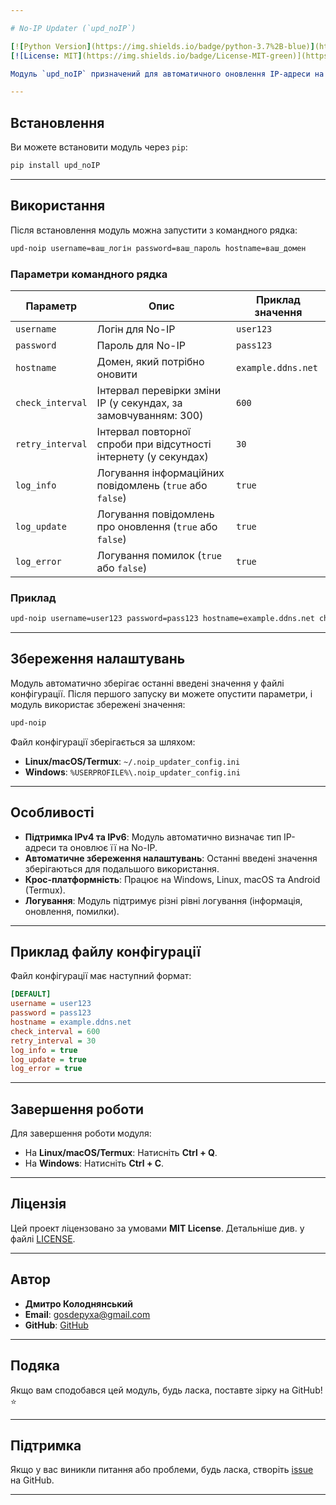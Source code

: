```yaml
---

# No-IP Updater (`upd_noIP`)

[![Python Version](https://img.shields.io/badge/python-3.7%2B-blue)](https://www.python.org/)
[![License: MIT](https://img.shields.io/badge/License-MIT-green)](https://opensource.org/licenses/MIT)

Модуль `upd_noIP` призначений для автоматичного оновлення IP-адреси на сервісі **No-IP**. Він підтримує IPv4 та IPv6, зберігає останні налаштування та працює на всіх основних платформах: **Windows**, **Linux**, **macOS** та **Android (Termux)**.

---
```


## Встановлення

Ви можете встановити модуль через `pip`:

```bash
pip install upd_noIP
```

---

## Використання

Після встановлення модуль можна запустити з командного рядка:

```bash
upd-noip username=ваш_логін password=ваш_пароль hostname=ваш_домен
```

### Параметри командного рядка

| Параметр       | Опис                                                                 | Приклад значення       |
|----------------|---------------------------------------------------------------------|------------------------|
| `username`     | Логін для No-IP                                                     | `user123`              |
| `password`     | Пароль для No-IP                                                    | `pass123`              |
| `hostname`     | Домен, який потрібно оновити                                        | `example.ddns.net`     |
| `check_interval` | Інтервал перевірки зміни IP (у секундах, за замовчуванням: 300)    | `600`                  |
| `retry_interval` | Інтервал повторної спроби при відсутності інтернету (у секундах)   | `30`                   |
| `log_info`     | Логування інформаційних повідомлень (`true` або `false`)            | `true`                 |
| `log_update`   | Логування повідомлень про оновлення (`true` або `false`)            | `true`                 |
| `log_error`    | Логування помилок (`true` або `false`)                              | `true`                 |

### Приклад

```bash
upd-noip username=user123 password=pass123 hostname=example.ddns.net check_interval=600 retry_interval=30
```

---

## Збереження налаштувань

Модуль автоматично зберігає останні введені значення у файлі конфігурації. Після першого запуску ви можете опустити параметри, і модуль використає збережені значення:

```bash
upd-noip
```

Файл конфігурації зберігається за шляхом:
- **Linux/macOS/Termux**: `~/.noip_updater_config.ini`
- **Windows**: `%USERPROFILE%\.noip_updater_config.ini`

---

## Особливості

- **Підтримка IPv4 та IPv6**: Модуль автоматично визначає тип IP-адреси та оновлює її на No-IP.
- **Автоматичне збереження налаштувань**: Останні введені значення зберігаються для подальшого використання.
- **Крос-платформність**: Працює на Windows, Linux, macOS та Android (Termux).
- **Логування**: Модуль підтримує різні рівні логування (інформація, оновлення, помилки).

---

## Приклад файлу конфігурації

Файл конфігурації має наступний формат:

```ini
[DEFAULT]
username = user123
password = pass123
hostname = example.ddns.net
check_interval = 600
retry_interval = 30
log_info = true
log_update = true
log_error = true
```

---

## Завершення роботи

Для завершення роботи модуля:
- На **Linux/macOS/Termux**: Натисніть **Ctrl + Q**.
- На **Windows**: Натисніть **Ctrl + C**.

---

## Ліцензія

Цей проект ліцензовано за умовами **MIT License**. Детальніше див. у файлі [LICENSE](LICENSE).

---

## Автор

- **Дмитро Колоднянський**
- **Email**: gosdepyxa@gmail.com
- **GitHub**: [GitHub](https://github.com/DepyXa)

---

## Подяка

Якщо вам сподобався цей модуль, будь ласка, поставте зірку на GitHub! ⭐

---

## Підтримка

Якщо у вас виникли питання або проблеми, будь ласка, створіть [issue](https://github.com/DepyXa/upd_noIP/issues) на GitHub.

---
